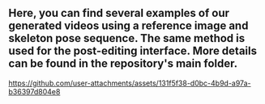 ## Here, you can find several examples of our generated videos using a reference image and skeleton pose sequence. The same method is used for the post-editing interface. More details can be found in the repository's main folder.



https://github.com/user-attachments/assets/131f5f38-d0bc-4b9d-a97a-b36397d804e8

